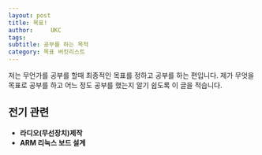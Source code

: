 ```yaml
---
layout: post
title: 목표!
author:     UKC
tags: 
subtitle: 공부를 하는 목적 	
category: 목표 버킷리스트
---
```


저는 무언가를 공부를 할때 최종적인 목표를 정하고 공부를 하는 편입니다. 제가 무엇을 목표로 공부를 하고 어느 정도 공부를 했는지 알기 쉽도록 이 글을 적습니다.

## 전기 관련

* __라디오(무선장치)제작__
* __ARM 리눅스 보드 설계__

